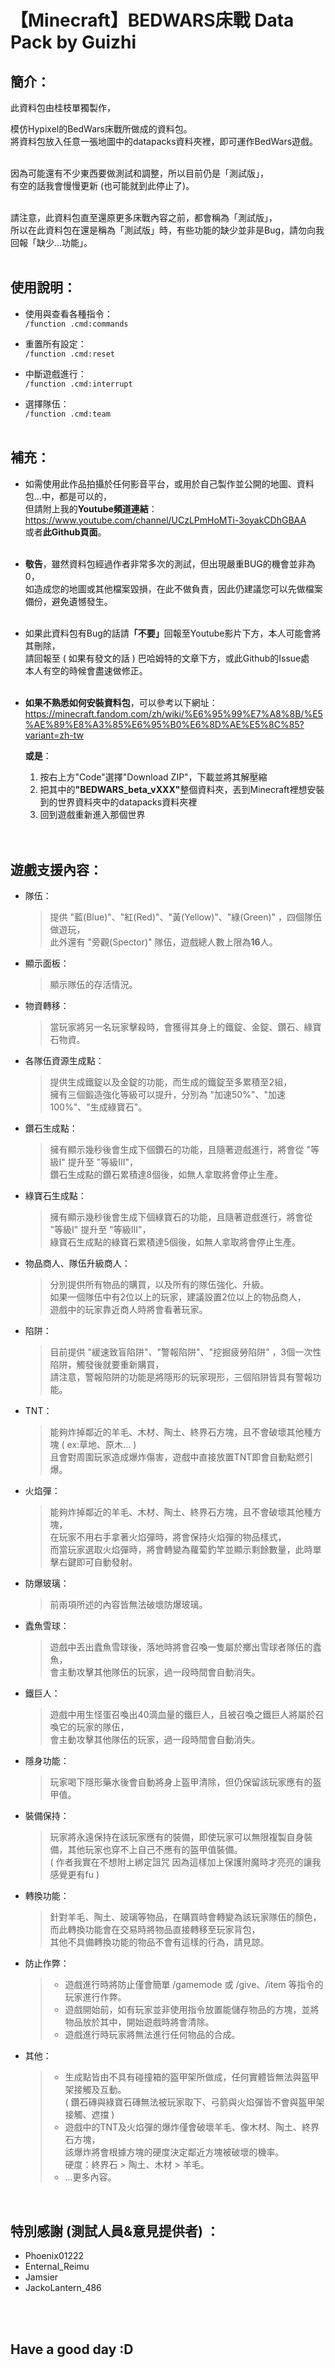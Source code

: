 # 【Minecraft】<b>BEDWARS床戰 Data Pack</b>  by Guizhi

<!-- 請注意，這個檔案是.md檔，如果您下載下來並用普通文字檔(.txt)開啟，會難以觀看，請轉移至Github頁面觀看即可。 -->

## <b>簡介</b>：
此資料包由桂枝單獨製作，

模仿Hypixel的BedWars床戰所做成的資料包。<br>
將資料包放入任意一張地圖中的datapacks資料夾裡，即可運作BedWars遊戲。<br><br>

因為可能還有不少東西要做測試和調整，所以目前仍是「測試版」，<br>
有空的話我會慢慢更新 (也可能就到此停止了)。<br><br>

請注意，此資料包直至還原更多床戰內容之前，都會稱為「測試版」，<br>
所以在此資料包在還是稱為「測試版」時，有些功能的缺少並非是Bug，請勿向我回報「缺少...功能」。<br><br>


## <b>使用說明</b>：
- 使用與查看各種指令：<br>
`/function .cmd:commands`<br>

- 重置所有設定：<br>
`/function .cmd:reset`<br>

- 中斷遊戲進行：<br>
`/function .cmd:interrupt`<br>

- 選擇隊伍：<br>
`/function .cmd:team`<br><br>


## <b>補充</b>：
- 如需使用此作品拍攝於任何影音平台，或用於自己製作並公開的地圖、資料包...中，都是可以的，<br>
但請附上我的<b>Youtube頻道連結</b>：<br>
https://www.youtube.com/channel/UCzLPmHoMTi-3oyakCDhGBAA<br>
或者<b>此Github頁面</b>。<br><br>

- <b>敬告</b>，雖然資料包經過作者非常多次的測試，但出現嚴重BUG的機會並非為0，<br>
  如造成您的地圖或其他檔案毀損，在此不做負責，因此仍建議您可以先做檔案備份，避免遺憾發生。<br><br>

- 如果此資料包有Bug的話請<b>「不要」</b>回報至Youtube影片下方，本人可能會將其刪除，<br>
  請回報至 ( 如果有發文的話 ) 巴哈姆特的文章下方，或此Github的Issue處<br>
  本人有空的時候會盡速做修正。<br><br>

- <b>如果不熟悉如何安裝資料包</b>，可以參考以下網址：<br>
    https://minecraft.fandom.com/zh/wiki/%E6%95%99%E7%A8%8B/%E5%AE%89%E8%A3%85%E6%95%B0%E6%8D%AE%E5%8C%85?variant=zh-tw

    <b>或是</b>：
    1. 按右上方"Code"選擇"Download ZIP"，下載並將其解壓縮
    2. 把其中的<b>"BEDWARS_beta_vXXX"</b>整個資料夾，丟到Minecraft裡想安裝到的世界資料夾中的datapacks資料夾裡
    3. 回到遊戲重新進入那個世界<br><br><br>


## <b>遊戲支援內容</b>：
- 隊伍：
  > 提供 "藍(Blue)"、"紅(Red)"、"黃(Yellow)"、"綠(Green)" ，四個隊伍做遊玩，<br>
    此外還有 "旁觀(Spector)" 隊伍，遊戲總人數上限為<b>16</b>人。<br>

- 顯示面板：
  > 顯示隊伍的存活情況。<br>

- 物資轉移：
  > 當玩家將另一名玩家擊殺時，會獲得其身上的鐵錠、金錠、鑽石、綠寶石物資。<br>

- 各隊伍資源生成點：
  > 提供生成鐵錠以及金錠的功能，而生成的鐵錠至多累積至2組，<br>
    擁有三個鍛造強化等級可以提升，分別為 "加速50%"、"加速100%"、"生成綠寶石"。<br>

- 鑽石生成點：
  > 擁有顯示幾秒後會生成下個鑽石的功能，且隨著遊戲進行，將會從 "等級I" 提升至 "等級III"，<br>
    鑽石生成點的鑽石累積達8個後，如無人拿取將會停止生產。<br>

- 綠寶石生成點：
  > 擁有顯示幾秒後會生成下個綠寶石的功能，且隨著遊戲進行，將會從 "等級I" 提升至 "等級III"，<br>
    綠寶石生成點的綠寶石累積達5個後，如無人拿取將會停止生產。<br>

- 物品商人、隊伍升級商人：
  > 分別提供所有物品的購買，以及所有的隊伍強化、升級。<br>
    如果一個隊伍中有2位以上的玩家，建議設置2位以上的物品商人，<br>
    遊戲中的玩家靠近商人時將會看著玩家。<br>

- 陷阱：
  > 目前提供 "緩速致盲陷阱"、"警報陷阱"、"挖掘疲勞陷阱" ，3個一次性陷阱，觸發後就要重新購買，<br>
    請注意，警報陷阱的功能是將隱形的玩家現形，三個陷阱皆具有警報功能。<br>

- TNT：
  > 能夠炸掉鄰近的羊毛、木材、陶土、終界石方塊，且不會破壞其他種方塊 ( ex:草地、原木... )<br>
    且會對周圍玩家造成爆炸傷害，遊戲中直接放置TNT即會自動點燃引爆。<br>

- 火焰彈：
  > 能夠炸掉鄰近的羊毛、木材、陶土、終界石方塊，且不會破壞其他種方塊，<br>
    在玩家不用右手拿著火焰彈時，將會保持火焰彈的物品樣式，<br>
    而當玩家選取火焰彈時，將會轉變為蘿蔔釣竿並顯示剩餘數量，此時單擊右鍵即可自動發射。<br>

- 防爆玻璃：
  > 前兩項所述的內容皆無法破壞防爆玻璃。<br>

- 蠹魚雪球：
  > 遊戲中丟出蠹魚雪球後，落地時將會召喚一隻屬於擲出雪球者隊伍的蠹魚，<br>
    會主動攻擊其他隊伍的玩家，過一段時間會自動消失。<br>

- 鐵巨人：
  > 遊戲中用生怪蛋召喚出40滴血量的鐵巨人，且被召喚之鐵巨人將屬於召喚它的玩家的隊伍，<br>
    會主動攻擊其他隊伍的玩家，過一段時間會自動消失。<br>

- 隱身功能：
  > 玩家喝下隱形藥水後會自動將身上盔甲清除，但仍保留該玩家應有的盔甲值。<br>

- 裝備保持：
  > 玩家將永遠保持在該玩家應有的裝備，即使玩家可以無限複製自身裝備，其他玩家也穿不上自己不應有的盔甲值裝備。<br>
    ( 作者我實在不想附上綁定詛咒 因為這樣加上保護附魔時才亮亮的讓我感覺更有fu )<br>

- 轉換功能：
  > 針對羊毛、陶土、玻璃等物品，在購買時會轉變為該玩家隊伍的顏色，<br>
    而此轉換功能會在交易時將物品直接轉移至玩家背包，<br>
    其他不具備轉換功能的物品不會有這樣的行為，請見諒。<br>

- 防止作弊：
  > - 遊戲進行時將防止僅會簡單 /gamemode 或 /give、/item 等指令的玩家進行作弊。<br>
  > - 遊戲開始前，如有玩家並非使用指令放置能儲存物品的方塊，並將物品放於其中，開始遊戲時將會清除。<br>
  > - 遊戲進行時玩家將無法進行任何物品的合成。<br>

- 其他：
  > - 生成點皆由不具有碰撞箱的盔甲架所做成，任何實體皆無法與盔甲架接觸及互動。<br>
      ( 鑽石磚與綠寶石磚無法被玩家取下、弓箭與火焰彈皆不會與盔甲架接觸、遮擋 )<br>
  > - 遊戲中的TNT及火焰彈的爆炸僅會破壞羊毛、像木材、陶土、終界石方塊，<br>
      該爆炸將會根據方塊的硬度決定鄰近方塊被破壞的機率。<br>
      硬度：終界石 > 陶土、木材 > 羊毛。<br>
  > - ...更多內容。<br>

<br>

## <b>特別感謝 (測試人員&意見提供者) </b>：
- Phoenix01222
- Enternal_Reimu
- Jamsier
- JackoLantern_486

<br><br>
## <b>Have a good day :D</b>
